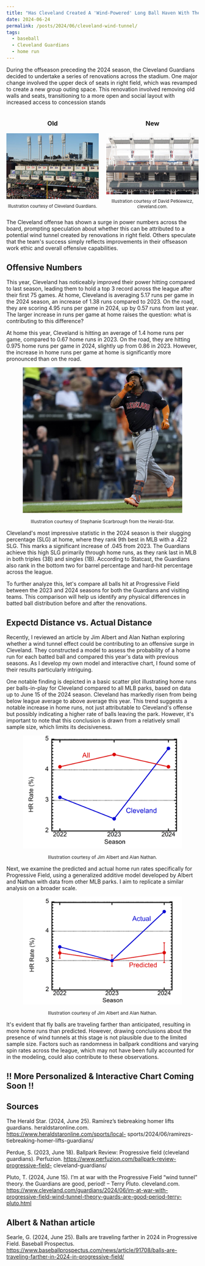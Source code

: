 ```yaml
---
title: "Has Cleveland Created A 'Wind-Powered' Long Ball Haven With Their Recent Stadium Renovations?"
date: 2024-06-24
permalink: /posts/2024/06/cleveland-wind-tunnel/
tags:
  - baseball
  - Cleveland Guardians
  - home run
---
```


During the offseason preceding the 2024 season, the Cleveland Guardians decided to undertake a series of renovations across the stadium. One major change involved the upper deck of seats in right field, which was revamped to create a new group outing space. This renovation involved removing old walls and seats, transitioning to a more open and social layout with increased access to concession stands

<div style="display: flex; justify-content: center;">
  <div style="flex: 1; max-width: 50%; margin-right: 10px;">
    <h3 style="text-align: center;">Old</h3>
    <img src="/images/oldright.png" style="width: 100%; height: auto; display: block;" alt="Illustration of old right field">
    <p style="text-align: center; font-size: 80%;">Illustration courtesy of Cleveland Guardians.</p>
  </div>
  <div style="flex: 1; max-width: 50%; margin-left: 10px;">
    <h3 style="text-align: center;">New</h3>
    <img src="/images/newright.png" style="width: 100%; height: auto; display: block;" alt="Illustration of new right field">
    <p style="text-align: center; font-size: 80%;">Illustration courtesy of David Petkiewicz, cleveland.com.</p>
  </div>
</div>

The Cleveland offense has shown a surge in power numbers across the board, prompting speculation about whether this can be attributed to a potential wind tunnel created by renovations in right field. Others speculate that the team's success simply reflects improvements in their offseason work ethic and overall offensive capabilities. 

Offensive Numbers 
------
This year, Cleveland has noticeably improved their power hitting compared to last season, leading them to hold a top 3 record across the league after their first 75 games. At home, Cleveland is averaging 5.17 runs per game in the 2024 season, an increase of 1.38 runs compared to 2023. On the road, they are scoring 4.95 runs per game in 2024, up by 0.57 runs from last year. The larger increase in runs per game at home raises the question: what is contributing to this difference?

At home this year, Cleveland is hitting an average of 1.4 home runs per game, compared to 0.67 home runs in 2023. On the road, they are hitting 0.975 home runs per game in 2024, slightly up from 0.86 in 2023. However, the increase in home runs per game at home is significantly more pronounced than on the road.

<div style="text-align:center;">
  <img src="/images/j_ram_hr.png" style="width:83%;" alt="Image of Jose Ramirez hitting a home run and celebrating.">
  <p style="text-align:center; font-size:85%;">Illustration courtesy of Stephanie Scarbrough from the Herald-Star.</p>
</div>

Cleveland's most impressive statistic in the 2024 season is their slugging percentage (SLG) at home, where they rank 9th best in MLB with a .422 SLG. This marks a significant increase of .045 from 2023. The Guardians achieve this high SLG primarily through home runs, as they rank last in MLB in both triples (3B) and singles (1B). According to Statcast, the Guardians also rank in the bottom two for barrel percentage and hard-hit percentage across the league.

To further analyze this, let's compare all balls hit at Progressive Field between the 2023 and 2024 seasons for both the Guardians and visiting teams. This comparison will help us identify any physical differences in batted ball distribution before and after the renovations.

Expectd Distance vs. Actual Distance
------
Recently, I reviewed an article by Jim Albert and Alan Nathan exploring whether a wind tunnel effect could be contributing to an offensive surge in Cleveland. They constructed a model to assess the probability of a home run for each batted ball and compared this year's data with previous seasons. As I develop my own model and interactive chart, I found some of their results particularly intriguing.

One notable finding is depicted in a basic scatter plot illustrating home runs per balls-in-play for Cleveland compared to all MLB parks, based on data up to June 15 of the 2024 season. Cleveland has markedly risen from being below league average to above average this year. This trend suggests a notable increase in home runs, not just attributable to Cleveland's offense but possibly indicating a higher rate of balls leaving the park. However, it's important to note that this conclusion is drawn from a relatively small sample size, which limits its decisiveness.

<div style="text-align:center;">
  <img src="/images/hr_rate_1.png" style="width:83%;" alt="Image of CLE Home Run Rate">
  <p style="text-align:center; font-size:85%;">Illustration courtesy of Jim Albert and Alan Nathan.</p>
</div>

Next, we examine the predicted and actual home run rates specifically for Progressive Field, using a generalized additive model developed by Albert and Nathan with data from other MLB parks. I aim to replicate a similar analysis on a broader scale.

<div style="text-align:center;">
  <img src="/images/hr_rate.png" style="width:83%;" alt="Image of CLE Home Run Rate">
  <p style="text-align:center; font-size:85%;">Illustration courtesy of Jim Albert and Alan Nathan.</p>
</div>

It's evident that fly balls are traveling farther than anticipated, resulting in more home runs than predicted. However, drawing conclusions about the presence of wind tunnels at this stage is not plausible due to the limited sample size. Factors such as randomness in ballpark conditions and varying spin rates across the league, which may not have been fully accounted for in the modeling, could also contribute to these observations.

!! More Personalized & Interactive Chart Coming Soon !!
------




Sources
------
The Herald Star. (2024, June 25). Ramírez’s tiebreaking homer lifts guardians. heraldstaronline.com. https://www.heraldstaronline.com/sports/local- 
    sports/2024/06/ramirezs-tiebreaking-homer-lifts-guardians/ 
    
Perdue, S. (2023, June 18). Ballpark Review: Progressive field (cleveland guardians). Perfuzion. https://www.perfuzion.com/ballpark-review-progressive-field- 
    cleveland-guardians/ 
    
Pluto, T. (2024, June 15). I’m at war with the Progressive Field “wind tunnel” theory. the Guardians are good, period! – Terry Pluto. cleveland.com. 
    https://www.cleveland.com/guardians/2024/06/im-at-war-with-progressive-field-wind-tunnel-theory-guards-are-good-period-terry-pluto.html 
    
Albert & Nathan article
--
Searle, G. (2024, June 25). Balls are traveling farther in 2024 in Progressive Field. Baseball Prospectus. 
    https://www.baseballprospectus.com/news/article/91708/balls-are-traveling-farther-in-2024-in-progressive-field/ 
